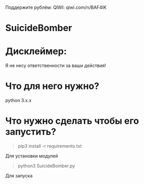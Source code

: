 Поддержите рублём: QIWI: qiwi.com/n/BAF4IK
# SuicideBomber

# Дисклеймер: 

Я не несу ответственности за ваши действия!

# Что для него нужно?

python 3.x.x

# Что нужно сделать чтобы его запустить?

> pip3 install -r requirements.txt

Для установки модулей

> python3 SuicideBomber.py

Для запуска
